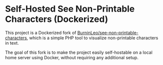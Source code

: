 # Self-Hosted See Non-Printable Characters (Dockerized)

This project is a Dockerized fork of [BurninLeo/see-non-printable-characters](https://github.com/BurninLeo/see-non-printable-characters), which is a simple PHP tool to visualize non-printable characters in text.

The goal of this fork is to make the project easily self-hostable on a local home server using Docker, without requiring any additional setup.
